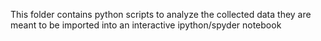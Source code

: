 This folder contains python scripts to analyze the collected data
they are meant to be imported into an interactive ipython/spyder notebook